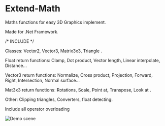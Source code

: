 # Extend-Math
Maths functions for easy 3D Graphics implement.

Made for .Net Framework.	

/*      INCLUDE        */

Classes: Vector2, Vector3, Matrix3x3, Triangle .

Float return functions: Clamp, Dot product, Vector length, Linear interpolate, Distance... 

Vector3 return functions: Normalize, Cross product, Projection, Forward, Right, Intersection, Normal surface... 

Mat3x3 return functions: Rotations, Scale, Point at, Transpose, Look at .

Other: Clipping triangles, Converters, float detecting.

Include all operator overloading

![Demo scene](https://user-images.githubusercontent.com/86796339/143930215-0fe34343-afc9-4829-8ea9-5930ad887fcf.PNG)
